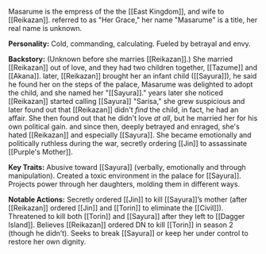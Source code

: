 Masarume is the empress of the the [[East Kingdom]], and wife to [[Reikazan]]. referred to as "Her Grace," her name "Masarume" is a title, her real name is unknown. 


**Personality:** Cold, commanding, calculating. Fueled by betrayal and envy.

**Backstory:** (Unknown before she marries [[Reikazan]].)
She married [[Reikazan]] out of love, and they had two children together, [[Tazume]] and [[Akana]]. later, [[Reikazan]] brought her an infant child ([[Sayura]]), he said he found her on the steps of the palace, Masarume was delighted to adopt the child, and she named her "[[Sayura]]." years later she noticed [[Reikazan]] started calling [[Sayura]] "Sarisa," she grew suspicious and later found out that [[Reikazan]] didn't *find* the child, in fact, he had an affair. She then found out that he didn't love *at all*, but he married her for his own political gain. and since then, deeply betrayed and enraged, she's hated [[Reikazan]] and especially [[Sayura]]. She became emotionally and politically ruthless during the war, secretly ordering [[Jin]] to assassinate [[Purple's Mother]].


**Key Traits:**
Abusive toward [[Sayura]] (verbally, emotionally and through manipulation).
Created a toxic environment in the palace for [[Sayura]].
Projects power through her daughters, molding them in different ways.

**Notable Actions:**
Secretly ordered [[Jin]] to kill [[Sayura]]’s mother (after [[Reikazan]] ordered [[Jin]] and [[Torin]] to eliminate the [[Civil]]).
Threatened to kill both [[Torin]] and [[Sayura]] after they left to [[Dagger Island]].
Believes [[Reikazan]] ordered DN to kill [[Torin]] in season 2 (though he didn’t).
Seeks to break [[Sayura]] or keep her under control to restore her own dignity.